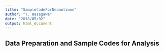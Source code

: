```yaml
---
title: "SampleCodeForNeoantimon"
author: "T. Hasegawa"
date: "2018/05/02"
output: html_document
---
```


<!--
%\VignetteEngine{knitr::knitr}
%\VignetteIndexEntry{Sample Code to Use Neoantimon}
-->

## Data Preparation and Sample Codes for Analysis































